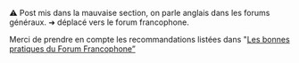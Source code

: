 :warning:
Post mis dans la mauvaise section, on parle anglais dans les forums généraux. ➜ déplacé vers le forum francophone.

Merci de prendre en compte les recommandations listées dans "[Les bonnes pratiques du Forum Francophone”](https://forum.arduino.cc/t/les-bonnes-pratiques-du-forum-francophone/861014)
